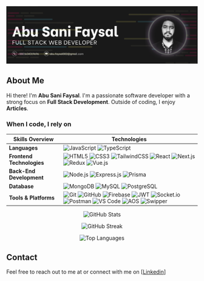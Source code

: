   <img alt="html5" src="./assets/banner1.png" />

## About Me 

Hi there! I'm <b>Abu Sani Faysal</b>. I'm a passionate software developer with a strong focus on <b>Full Stack Development</b>. Outside of coding, I enjoy <b>Articles</b>.


<h3>When I code, I rely on</h3>


|       Skills Overview        | Technologies                                                                                                                                                                                                                          |
|-----------------------|---------------------------------------------------------------------------------------------------------------------------------------------------------------------------------------------------------------------------------------|
| **Languages**         | ![JavaScript](https://img.shields.io/badge/-JavaScript-333333?style=flat&logo=javascript) ![TypeScript](https://img.shields.io/badge/-TypeScript-333333?style=flat&logo=typescript)                                                      |
| **Frontend Technologies** | ![HTML5](https://img.shields.io/badge/-HTML5-333333?style=flat&logo=html5) ![CSS3](https://img.shields.io/badge/-CSS3-333333?style=flat&logo=css3) ![TailwindCSS](https://img.shields.io/badge/TailwindCSS-333333?style=flat&logo=tailwindcss) ![React](https://img.shields.io/badge/-React-333333?style=flat&logo=react) ![Next.js](https://img.shields.io/badge/-Next.js-333333?style=flat&logo=next.js) ![Redux](https://img.shields.io/badge/-Redux-333333?style=flat&logo=redux) ![Vue.js](https://img.shields.io/badge/-Vue.js-333333?style=flat&logo=vuedotjs) |
| **Back-End Development** | ![Node.js](https://img.shields.io/badge/-Node.js-333333?style=flat&logo=node.js) ![Express.js](https://img.shields.io/badge/-Express.js-333333?style=flat&logo=express) ![Prisma](https://img.shields.io/badge/Prisma-333333?style=flat&logo=Prisma)                                                   |
| **Database**          | ![MongoDB](https://img.shields.io/badge/-MongoDB-333333?style=flat&logo=mongodb) ![MySQL](https://img.shields.io/badge/-MySQL-333333?style=flat&logo=mysql) ![PostgreSQL](https://img.shields.io/badge/-PostgreSQL-333333?style=flat&logo=postgresql)                                                          |
| **Tools & Platforms** | ![Git](https://img.shields.io/badge/-Git-333333?style=flat&logo=git) ![GitHub](https://img.shields.io/badge/-GitHub-333333?style=flat&logo=github) ![Firebase](https://img.shields.io/badge/-Firebase-333333?style=flat&logo=firebase) ![JWT](https://img.shields.io/badge/-JWT-333333?style=flat&logo=json-web-tokens) ![Socket.io](https://img.shields.io/badge/-Socket.io-333333?style=flat&logo=socket.io) ![Postman](https://img.shields.io/badge/-Postman-333333?style=flat&logo=postman) ![VS Code](https://img.shields.io/badge/-VS%20Code-333333?style=flat&logo=visual-studio-code) ![AOS](https://img.shields.io/badge/-AOS-333333?style=flat) ![Swipper](https://img.shields.io/badge/-Swipper-333333?style=flat)                  |




<p align="center" width='200px'>
  <img width='500px' src="https://github-readme-stats.vercel.app/api?username=SanyFaysal&theme=transparent&hide_border=false&include_all_commits=true&count_private=false" alt="GitHub Stats">
</p>

<p align="center">
  <img  width='500px' src="https://github-readme-streak-stats.herokuapp.com/?user=SanyFaysal&theme=transparent&hide_border=false" alt="GitHub Streak">
</p>

<p align="center">
  <img  width='500px'  src="https://github-readme-stats.vercel.app/api/top-langs/?username=SanyFaysal&theme=transparent&hide_border=false&include_all_commits=true&count_private=false&layout=compact" alt="Top Languages">
</p>

## Contact 
Feel free to reach out to me at  or connect with me on [[Linkedin](https://www.linkedin.com/in/abufaysal002)] 
